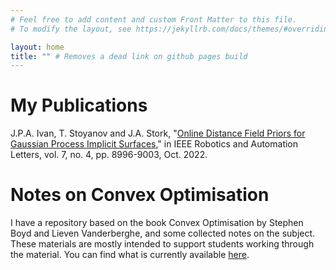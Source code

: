 ```yaml
---
# Feel free to add content and custom Front Matter to this file.
# To modify the layout, see https://jekyllrb.com/docs/themes/#overriding-theme-defaults

layout: home
title: "" # Removes a dead link on github pages build
---
```


# My Publications

J.P.A. Ivan, T. Stoyanov and J.A. Stork, "[Online Distance Field Priors for Gaussian Process Implicit Surfaces](https://doi.org/10.1109/LRA.2022.3189434)," in IEEE Robotics and Automation Letters, vol. 7, no. 4, pp. 8996-9003, Oct. 2022.

# Notes on Convex Optimisation

I have a repository based on the book Convex Optimisation by Stephen Boyd and Lieven Vanderberghe, and some collected notes on the subject. These materials are mostly intended to support students working through the material. You can find what is currently available [here](/boyd-convex-optimisation).

